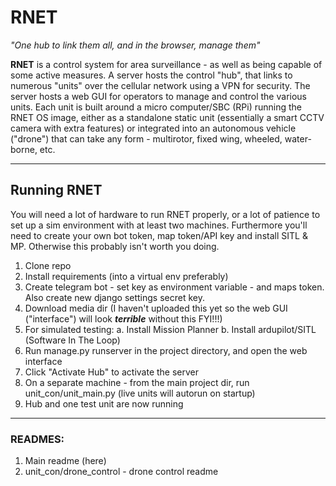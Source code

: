 # RNET

*"One hub to link them all, and in the browser, manage them"*

**RNET** is a control system for area surveillance - as well as being capable of some active measures. A server hosts the control "hub", that links to numerous "units" over the cellular network using a VPN for security. The server hosts a web GUI for operators to manage and control the various units. Each unit is built around a micro computer/SBC (RPi) running the RNET OS image, either as a standalone static unit (essentially a smart CCTV camera with extra features) or integrated into an autonomous vehicle ("drone") that can take any form - multirotor, fixed wing, wheeled, water-borne, etc.

---

## Running RNET

You will need a lot of hardware to run RNET properly, or a lot of patience to set up a sim environment with at least two machines. Furthermore you'll need to create your own bot token, map token/API key and install SITL & MP. Otherwise this probably isn't worth you doing.

1. Clone repo
2. Install requirements (into a virtual env preferably)
3. Create telegram bot - set key as environment variable - and maps token. Also create new django settings secret key.
4. Download media dir (I haven't uploaded this yet so the web GUI ("interface") will look ***terrible*** without this FYI!!!)
5. For simulated testing:
    a. Install Mission Planner
    b. Install ardupilot/SITL (Software In The Loop)
6. Run manage.py runserver in the project directory, and open the web interface
7. Click "Activate Hub" to activate the server
8. On a separate machine - from the main project dir, run unit_con/unit_main.py (live units will autorun on startup)
9. Hub and one test unit are now running

---

### READMES:
1. Main readme (here)
2. unit_con/drone_control - drone control readme

